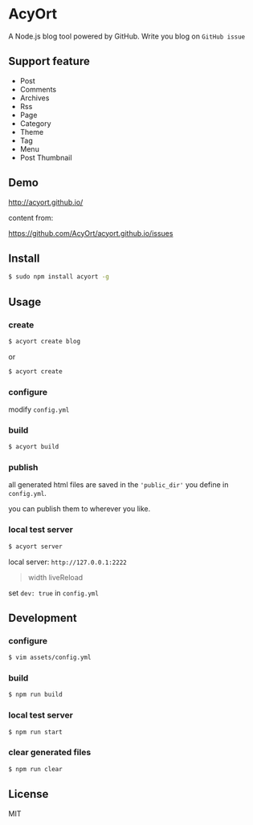 # AcyOrt

A Node.js blog tool powered by GitHub. Write you blog on `GitHub issue`

## Support feature

- Post 
- Comments
- Archives
- Rss
- Page 
- Category
- Theme
- Tag 
- Menu
- Post Thumbnail

## Demo

http://acyort.github.io/

content from:
 
https://github.com/AcyOrt/acyort.github.io/issues

## Install

```bash
$ sudo npm install acyort -g
```

## Usage

### create

```bash
$ acyort create blog
```

or 

```bash
$ acyort create
```

### configure

modify `config.yml`

### build

```bash
$ acyort build
```

### publish

all generated html files are saved in the `'public_dir'` you define in `config.yml`. 

you can publish them to wherever you like.

### local test server

```bash
$ acyort server
```

local server: `http://127.0.0.1:2222`

> width liveReload

set `dev: true` in `config.yml`

## Development

### configure

```bash
$ vim assets/config.yml
```

### build

```bash
$ npm run build
```

### local test server

```bash
$ npm run start
```

### clear generated files

```bash
$ npm run clear
```

## License

MIT
